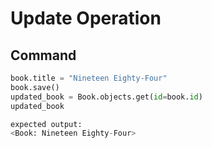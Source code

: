 # Update Operation

## Command
```python
book.title = "Nineteen Eighty-Four"
book.save()
updated_book = Book.objects.get(id=book.id)
updated_book

expected output:
<Book: Nineteen Eighty-Four>
